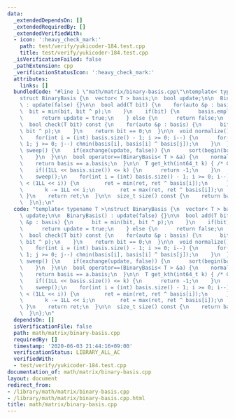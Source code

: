 ```yaml
---
data:
  _extendedDependsOn: []
  _extendedRequiredBy: []
  _extendedVerifiedWith:
  - icon: ':heavy_check_mark:'
    path: test/verify/yukicoder-184.test.cpp
    title: test/verify/yukicoder-184.test.cpp
  _isVerificationFailed: false
  _pathExtension: cpp
  _verificationStatusIcon: ':heavy_check_mark:'
  attributes:
    links: []
  bundledCode: "#line 1 \"math/matrix/binary-basis.cpp\"\ntemplate< typename T >\n\
    struct BinaryBasis {\n  vector< T > basis;\n  bool update;\n\n  BinaryBasis()\
    \ : update(false) {}\n\n  bool add(T bit) {\n    for(auto &p : basis) {\n    \
    \  bit = min(bit, bit ^ p);\n    }\n    if(bit) {\n      basis.emplace_back(bit);\n\
    \      return update = true;\n    } else {\n      return false;\n    }\n  }\n\n\
    \  bool check(T bit) const {\n    for(auto &p : basis) {\n      bit = min(bit,\
    \ bit ^ p);\n    }\n    return bit == 0;\n  }\n\n  void normalize() {\n    sweep();\n\
    \    for(int i = (int) basis.size() - 1; i >= 0; i--) {\n      for(int j = i -\
    \ 1; j >= 0; j--) chmin(basis[i], basis[i] ^ basis[j]);\n    }\n  }\n\n  void\
    \ sweep() {\n    if(exchange(update, false)) {\n      sort(begin(basis), end(basis));\n\
    \    }\n  }\n\n  bool operator==(BinaryBasis< T > &a) {\n    normalize(), a.normalize();\n\
    \    return basis == a.basis;\n  }\n\n  T get_kth(int64_t k) { /* 0-indexed */\n\
    \    if((1LL << basis.size()) <= k) {\n      return -1;\n    }\n    T ret = T();\n\
    \    sweep();\n    for(int i = (int) basis.size() - 1; i >= 0; i--) {\n      if(k\
    \ < (1LL << i)) {\n        ret = min(ret, ret ^ basis[i]);\n      } else {\n \
    \       k -= 1LL << i;\n        ret = max(ret, ret ^ basis[i]);\n      }\n   \
    \ }\n    return ret;\n  }\n\n  size_t size() const {\n    return basis.size();\n\
    \  }\n};\n"
  code: "template< typename T >\nstruct BinaryBasis {\n  vector< T > basis;\n  bool\
    \ update;\n\n  BinaryBasis() : update(false) {}\n\n  bool add(T bit) {\n    for(auto\
    \ &p : basis) {\n      bit = min(bit, bit ^ p);\n    }\n    if(bit) {\n      basis.emplace_back(bit);\n\
    \      return update = true;\n    } else {\n      return false;\n    }\n  }\n\n\
    \  bool check(T bit) const {\n    for(auto &p : basis) {\n      bit = min(bit,\
    \ bit ^ p);\n    }\n    return bit == 0;\n  }\n\n  void normalize() {\n    sweep();\n\
    \    for(int i = (int) basis.size() - 1; i >= 0; i--) {\n      for(int j = i -\
    \ 1; j >= 0; j--) chmin(basis[i], basis[i] ^ basis[j]);\n    }\n  }\n\n  void\
    \ sweep() {\n    if(exchange(update, false)) {\n      sort(begin(basis), end(basis));\n\
    \    }\n  }\n\n  bool operator==(BinaryBasis< T > &a) {\n    normalize(), a.normalize();\n\
    \    return basis == a.basis;\n  }\n\n  T get_kth(int64_t k) { /* 0-indexed */\n\
    \    if((1LL << basis.size()) <= k) {\n      return -1;\n    }\n    T ret = T();\n\
    \    sweep();\n    for(int i = (int) basis.size() - 1; i >= 0; i--) {\n      if(k\
    \ < (1LL << i)) {\n        ret = min(ret, ret ^ basis[i]);\n      } else {\n \
    \       k -= 1LL << i;\n        ret = max(ret, ret ^ basis[i]);\n      }\n   \
    \ }\n    return ret;\n  }\n\n  size_t size() const {\n    return basis.size();\n\
    \  }\n};\n"
  dependsOn: []
  isVerificationFile: false
  path: math/matrix/binary-basis.cpp
  requiredBy: []
  timestamp: '2020-06-03 21:44:16+09:00'
  verificationStatus: LIBRARY_ALL_AC
  verifiedWith:
  - test/verify/yukicoder-184.test.cpp
documentation_of: math/matrix/binary-basis.cpp
layout: document
redirect_from:
- /library/math/matrix/binary-basis.cpp
- /library/math/matrix/binary-basis.cpp.html
title: math/matrix/binary-basis.cpp
---
```

